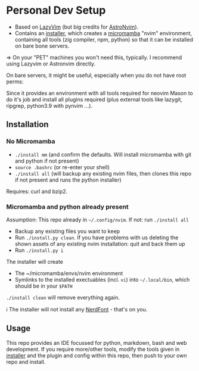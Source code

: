 # Personal Dev Setup

-   Based on [LazyVim](https://github.com/LazyVim/LazyVim) (but big credits for [AstroNvim](https://astronvim.com/)).
-   Contains an [installer](./install), which creates a [micromamba][mm] "nvim" environment, containing all tools (zig compiler, npm, python) so that it can be installed on bare bone servers.

\=> On your "PET" machines you won't need this, typically. I recommend using Lazyvim or
Astronvim directly.

On bare servers, it might be useful, especially when you do not have root perms:

Since it provides an environment with all tools required for neovim Mason to do it's job and
install all plugins required (plus external tools like lazygit, ripgrep, python3.9 with
pynvim ...).

## Installation

### No Micromamba

-   `./install mm` (and confirm the defaults. Will install micromamba with git and python if not present)
-   `source .bashrc` (or re-enter your shell)
-   `./install all`  (will backup any existing nvim files, then clones this repo if not present and runs the python installer)

Requires: curl and bzip2.

### Micromamba and python already present

Assumption: This repo already in `~/.config/nvim`. If not: run `./install all`

-   Backup any existing files you want to keep
-   Run `./install.py clean`. If you have problems with us deleting the shown assets of any
    existing nvim installation: quit and back them up
-   Run `./install.py i`

The installer will create

-   The ~/micromamba/envs/nvim environment
-   Symlinks to the installed exectuables (incl. `vi`) into `~/.local/bin`, which should be in your
    `$PATH`

`./install clean` will remove everything again.

ℹ️ The installer will not install any [NerdFont](https://www.nerdfonts.com/) - that's on you.

## Usage




This repo provides an IDE focussed for python, markdown, bash and web development.
If you require more/other tools, modify the tools given in [installer](./install.py) and the plugin and config within this repo, then push to your own repo and install.

[mm]: https://mamba.readthedocs.io/en/latest/user_guide/micromamba.html
